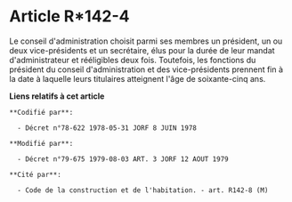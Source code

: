 # Article R*142-4

Le conseil d'administration choisit parmi ses membres un président, un ou deux vice-présidents et un secrétaire, élus pour la
durée de leur mandat d'administrateur et rééligibles deux fois. Toutefois, les fonctions du président du conseil
d'administration et des vice-présidents prennent fin à la date à laquelle leurs titulaires atteignent l'âge de soixante-cinq
ans.

**Liens relatifs à cet article**

	**Codifié par**:

	  - Décret n°78-622 1978-05-31 JORF 8 JUIN 1978

	**Modifié par**:

	  - Décret n°79-675 1979-08-03 ART. 3 JORF 12 AOUT 1979

	**Cité par**:

	  - Code de la construction et de l'habitation. - art. R142-8 (M)
